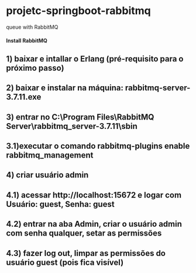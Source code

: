 # projetc-springboot-rabbitmq
queue with RabbitMQ

#### Install RabbitMQ ####
##  1) baixar e intallar o Erlang (pré-requisito para o próximo passo)
##  2) baixar e instalar na máquina: rabbitmq-server-3.7.11.exe
##  3) entrar no C:\Program Files\RabbitMQ Server\rabbitmq_server-3.7.11\sbin
##      3.1)executar o comando rabbitmq-plugins enable rabbitmq_management
##  4) criar usuário admin
##      4.1) acessar http://localhost:15672 e logar com Usuário: guest, Senha: guest
##      4.2) entrar na aba Admin, criar o usuário admin com senha qualquer, setar as permissões
##      4.3) fazer log out, limpar as permissões do usuário guest (pois fica visível)


##
##
##
##
##
##
##
##
##
